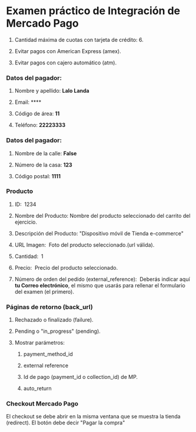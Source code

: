 # Examen práctico de Integración de Mercado Pago

1.  Cantidad máxima de cuotas con tarjeta de crédito: 6.

2.  Evitar pagos con American Express (amex).

3.  Evitar pagos con cajero automático (atm).


### Datos del pagador:

1.   Nombre y apellido: **Lalo Landa**

2.  Email: ****

3.  Código de área: **11**

4.  Teléfono: **22223333**

### Datos del pagador:

1.  Nombre de la calle: **False**

2.  Número de la casa: **123**

3.  Código postal: **1111**

### Producto

1.  ID: ​ 1234

2.  Nombre del Producto: ​Nombre del producto seleccionado del carrito del ejercicio.

3.  Descripción del Producto: "Dispositivo móvil de Tienda e-commerce​"

4.  URL Imagen: ​ Foto del producto seleccionado.(url válida).

5.  Cantidad: ​ 1

6.  Precio: ​ Precio del producto seleccionado.

7.  Número de orden del pedido (external_reference): ​ Deberás indicar aquí **tu Correo electrónico**, el mismo que usarás para rellenar el formulario del examen (el primero).

### Páginas de retorno (back_url)

1.  Rechazado o finalizado (failure).

2.  Pending o "in_progress" (pending).

3.  Mostrar parámetros:

    1.  payment_method_id

    2.  external reference

    3. Id de pago (payment_id o collection_id) de MP.

    4.  auto_return

### Checkout Mercado Pago

El checkout se debe abrir en la misma ventana que se muestra la tienda (redirect).
El botón debe decir "Pagar la compra"